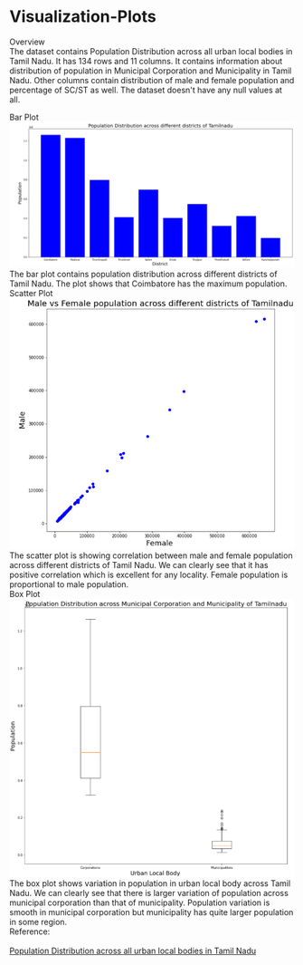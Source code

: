 # Visualization-Plots

Overview <br/>
The dataset contains Population Distribution across all urban local bodies in Tamil Nadu. It has 134 rows and 11 columns. It contains information about distribution of population in Municipal Corporation and Municipality in Tamil Nadu. Other columns contain distribution of male and female population and percentage of SC/ST as well. The dataset doesn't have any null values at all. <br/>

Bar Plot <br/>
![alt text](https://github.com/12AnkitASB/Visualization-Plots/blob/main/Plots/Bar%20Plot.png)
The bar plot contains population distribution across different districts of Tamil Nadu. The plot shows that Coimbatore has the maximum population. <br/>
Scatter Plot <br/>
![alt text](https://github.com/12AnkitASB/Visualization-Plots/blob/main/Plots/Scatter%20Plot.png) <br/>
The scatter plot is showing correlation between male and female population across different districts of Tamil Nadu. We can clearly see that it has positive correlation which is excellent for any locality. Female population is proportional to male population. <br/>
Box Plot <br/>
![alt text](https://github.com/12AnkitASB/Visualization-Plots/blob/main/Plots/Box%20Plot.png) <br/>
The box plot shows variation in population in urban local body across Tamil Nadu. We can clearly see that there is larger variation of population across  municipal corporation than that of municipality.  Population variation is smooth in municipal corporation but municipality has quite larger population in some region.<br/>
Reference:<br/><br/>
[Population Distribution across all urban local bodies in Tamil Nadu](https://data.gov.in/catalog/population-distribution-across-all-urban-local-bodies-tamil-nadu)
